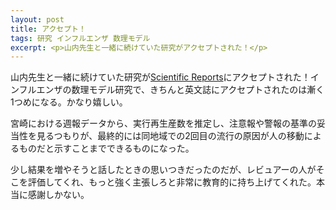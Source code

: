 ```yaml
---
layout: post
title: アクセプト！
tags: 研究 インフルエンザ 数理モデル
excerpt: <p>山内先生と一緒に続けていた研究がアクセプトされた！</p>
---
```


山内先生と一緒に続けていた研究が[Scientific Reports](https://www.nature.com/srep/)にアクセプトされた！インフルエンザの数理モデル研究で、きちんと英文誌にアクセプトされたのは漸く1つめになる。かなり嬉しい。

宮崎における週報データから、実行再生産数を推定し、注意報や警報の基準の妥当性を見るつもりが、最終的には同地域での2回目の流行の原因が人の移動によるものだと示すことまでできるものになった。

少し結果を増やそうと話したときの思いつきだったのだが、レビュアーの人がそこを評価してくれ、もっと強く主張しろと非常に教育的に持ち上げてくれた。本当に感謝しかない。
